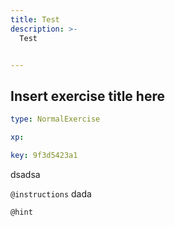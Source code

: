 ```yaml
---
title: Test
description: >-
  Test


---
```

## Insert exercise title here

```yaml
type: NormalExercise

xp: 

key: 9f3d5423a1
```

dsadsa

`@instructions`
dada

`@hint`








